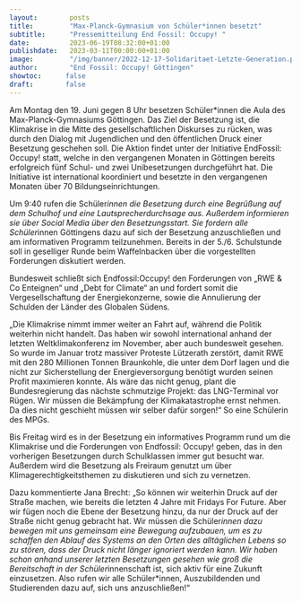 ```yaml
---
layout:        posts
title:         "Max-Planck-Gymnasium von Schüler*innen besetzt"
subtitle:      "Pressemitteilung End Fossil: Occupy! "
date:          2023-06-19T08:32:00+01:00
publishdate:   2023-03-11T00:00:00+01:00
image:         "/img/banner/2022-12-17-Solidaritaet-Letzte-Generation.png"
author:        "End Fossil: Occupy! Göttingen"
showtoc:      false
draft:        false
---
```


Am Montag den 19. Juni gegen 8 Uhr besetzen Schüler*innen die Aula des Max-Planck-Gymnasiums Göttingen. Das Ziel der Besetzung ist, die Klimakrise in die Mitte des gesellschaftlichen Diskurses zu rücken, was durch den Dialog mit Jugendlichen und den öffentlichen Druck einer Besetzung geschehen soll.  Die Aktion findet unter der Initiative EndFossil: Occupy! statt, welche in den vergangenen Monaten in Göttingen bereits erfolgreich fünf Schul- und zwei Unibesetzungen durchgeführt hat. Die Initiative ist international koordiniert und besetzte in den vergangenen Monaten über 70 Bildungseinrichtungen.

Um 9:40 rufen die Schüler*innen die Besetzung durch eine Begrüßung auf dem Schulhof und eine Lautsprecherdurchsage aus. Außerdem informieren sie über Social Media über den Besetzungsstart. Sie fordern alle Schüler*innen Göttingens dazu auf sich der Besetzung anzuschließen und am informativen Programm teilzunehmen. Bereits in der 5./6. Schulstunde soll in geselliger Runde beim Waffelnbacken über die vorgestellten Forderungen diskutiert werden.

Bundesweit schließt sich Endfossil:Occupy! den Forderungen von „RWE & Co Enteignen“ und „Debt for Climate“ an und fordert somit die Vergesellschaftung der Energiekonzerne, sowie die Annulierung der Schulden der Länder des Globalen Südens.

„Die Klimakrise nimmt immer weiter an Fahrt auf, während die Politik weiterhin nicht handelt. Das haben wir sowohl international anhand der letzten Weltklimakonferenz im November, aber auch bundesweit gesehen. So wurde im Januar trotz massiver Proteste Lützerath zerstört, damit RWE mit den 280 Millionen Tonnen Braunkohle, die unter dem Dorf lagen und die nicht zur Sicherstellung der Energieversorgung benötigt wurden seinen Profit maximieren konnte. Als wäre das nicht genug, plant die Bundesregierung das nächste schmutzige Projekt: das LNG-Terminal vor Rügen. Wir müssen die Bekämpfung der Klimakatastrophe ernst nehmen. Da dies nicht geschieht müssen wir selber dafür sorgen!“ So eine Schülerin des MPGs.

Bis Freitag wird es in der Besetzung ein informatives Programm rund um die Klimakrise und die Forderungen von Endfossil: Occupy! geben, das in den vorherigen Besetzungen durch Schulklassen immer gut besucht war. Außerdem wird die Besetzung als Freiraum genutzt um über Klimagerechtigkeitsthemen zu diskutieren und sich zu vernetzen.

Dazu kommentierte Jana Brecht: „So können wir weiterhin Druck auf der Straße machen, wie bereits die letzten 4 Jahre mit Fridays For Future. Aber wir fügen noch die Ebene der Besetzung hinzu, da nur der Druck auf der Straße nicht genug gebracht hat. Wir müssen die Schüler*innen dazu bewegen mit uns gemeinsam eine Bewegung aufzubauen, um es zu schaffen den Ablauf des Systems an den Orten des alltäglichen Lebens so zu stören, dass der Druck nicht länger ignoriert werden kann. Wir haben schon anhand unserer letzten Besetzungen gesehen wie groß die Bereitschaft in der Schüler*innenschaft ist, sich aktiv für eine Zukunft einzusetzen. Also rufen wir alle Schüler*innen, Auszubildenden und Studierenden dazu auf, sich uns anzuschließen!“ 

